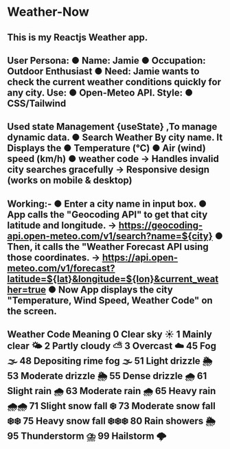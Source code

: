 # Weather-Now
This is my Reactjs Weather app.
-------------------------------------------------------------------------------
User Persona:
● Name: Jamie
● Occupation: Outdoor Enthusiast
● Need: Jamie wants to check the current weather conditions quickly for any city.
Use:
● Open-Meteo API.
Style:
● CSS/Tailwind
--------------------------------------------------------------------------------
Used state Management {useState} ,To manage dynamic data.
● Search Weather By city name.
It Displays the
● Temperature (°C)
● Air (wind) speed (km/h)
● weather code
→ Handles invalid city searches gracefully
→ Responsive design (works on mobile & desktop)
--------------------------------------------------------------------------------
Working:-
● Enter a city name in input box.
● App calls the "Geocoding API" to get that city latitude and longitude.
   → https://geocoding-api.open-meteo.com/v1/search?name=${city}
● Then, it calls the "Weather Forecast API using those coordinates.
   → https://api.open-meteo.com/v1/forecast?latitude=${lat}&longitude=${lon}&current_weather=true
● Now App displays the city "Temperature, Wind Speed, Weather Code" on the screen.
---------------------------------------------------------------------------------
Weather Code Meaning
0	Clear sky ☀️
1	Mainly clear 🌤️
2	Partly cloudy ⛅
3	Overcast ☁️
45	Fog 🌫️
48	Depositing rime fog 🌫️
51	Light drizzle 🌦️
53	Moderate drizzle 🌦️
55	Dense drizzle 🌧️
61	Slight rain 🌧️
63	Moderate rain 🌧️
65	Heavy rain 🌧️🌧️
71	Slight snow fall ❄️
73	Moderate snow fall ❄️❄️
75	Heavy snow fall ❄️❄️❄️
80	Rain showers 🌦️
95	Thunderstorm ⛈️
99	Hailstorm 🌩️
---------------------------------------------------------------------------------
